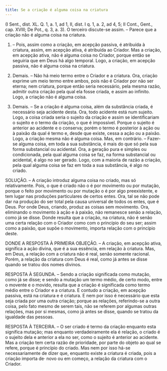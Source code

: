 ```yaml
---
title: Se a criação é alguma coisa na criatura
---
```


(I Sent., dist. XL. Q. 1, a. 1, ad 1, II, dist. I q. 1, a. 2, ad 4, 5; II Cont., Gent., cap. XVIII; De Pot., q. 3, a. 3).
  O terceiro discute-se assim. – Parece que a criação não é alguma coisa na criatura.  

1. – Pois, assim como a criação, em acepção passiva, é atribuída à criatura, assim, em acepção ativa, é atribuída ao Criador. Mas a criação, em acepção ativa, não é alguma coisa no Criador, porque então se seguiria que em Deus há algo temporal. Logo, a criação, em acepção passiva, não é alguma coisa na criatura.  

2. Demais. – Não há meio termo entre o Criador e a criatura. Ora, criação exprime um meio termo entre ambos, pois não é Criador por não ser eterna; nem criatura, porque então seria necessário, pela mesma razão, admitir outra criação pela qual ela fosse criada, e assim ao infinito. Logo, a criação não é alguma coisa. 

3. Demais. – Se a criação é alguma coisa, além da substância criada, é necessário seja acidente desta. Ora, todo acidente está num sujeito. Logo, a coisa criada seria o sujeito da criação e assim se identificariam o sujeito e o termo da criação, o que é impossível. Porque o sujeito é anterior ao acidente e o conserva; porém o termo é posterior à ação ou à paixão da qual é termo e, desde que existe, cessa a ação ou a paixão. Logo, a criação mesma não é alguma coisa.  Mas, em contrário. – Fazer-se alguma coisa, em toda a sua substância, é mais do que só pela sua forma substancial ou acidental. Ora, a geração pura e simples ou condicionada, pela qual alguma coisa se faz, na forma substancial ou acidental, é algo no ser gerado. Logo, com a maioria de razão a criação, pela qual alguma coisa se faz em toda a sua substância, é algo no criado.  

SOLUÇÃO. – A criação introduz alguma coisa no criado, mas só relativamente. Pois, o que é criado não o é por movimento ou por mutação, porque o feito por movimento ou por mutação o é por algo preexistente, e tem lugar nas produções particulares de certos entes. Ora, tal se não pode dar na produção do ser total pela causa universal de todos os entes, que é Deus. Por onde Deus, criando, produz as coisas sem movimento. Ora, eliminando o movimento à ação e à paixão, não remanesce senão a relação, como já se disse. Donde resulta que a criação, na criatura, não é senão uma certa relação com o Criador como com o princípio do seu ser; assim como a paixão, que supõe o movimento, importa relação com o princípio deste.  

DONDE A RESPOSTA À PRIMEIRA OBJEÇÃO. – A criação, em acepção ativa, significa a ação divina, que é a sua essência, em relação à criatura. Mas, em Deus, a relação com a criatura não é real, senão somente racional. Porém, a relação da criatura com Deus é real, como já antes se disse quando se tratou dos nomes divinos.  

RESPOSTA À SEGUNDA. – Sendo a criação significada como mutação, como já se disse; e sendo a mutação um termo médio, de certo modo, entre o movente e o movido, resulta que a criação é significada como termo médio entre o Criador e a criatura. E contudo a criação, em acepção passiva, está na criatura e é criatura. E nem por isso é necessário que esta seja criada por uma outra criação; porque as relações, referindo-se a outra coisa, pelo fato mesmo de serem tais, não se referem por algumas outras relações, mas por si mesmas, como já antes se disse, quando se tratou da igualdade das pessoas.  

RESPOSTA À TERCEIRA. – O ser criado é termo da criação enquanto esta significa mutação; mas enquanto verdadeiramente ela é relação, o criado é o sujeito dela e anterior a ela no ser, como o sujeito é anterior ao acidente. Mas a criação tem certa razão de prioridade, por parte do objeto ao qual se refere, porque é princípio do criado. Mas nem por isso há-se necessariamente de dizer que, enquanto existe a criatura é criada, pois a criação importa de· novo ou em começo, a relação da criatura com o Criador.